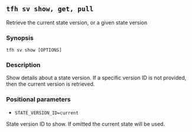 ## `tfh sv show, get, pull`

Retrieve the current state version, or a given state version

### Synopsis

    tfh sv show [OPTIONS]

### Description

Show details about a state version. If a specific version ID is not provided, then the current version is retrieved.

### Positional parameters

* `STATE_VERSION_ID=current`

State version ID to show. If omitted the current state will be used.
